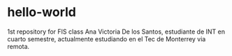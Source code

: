 # hello-world
1st repository for FIS class
Ana Victoria De los Santos, estudiante de INT en cuarto semestre, actualmente estudiando en el Tec de Monterrey via remota.
